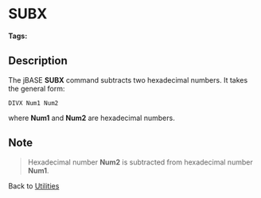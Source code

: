 # SUBX

<PageHeader />

**Tags:**
<badge text='subtracting hexadecimal numbers' vertical='middle' />

## Description

The jBASE **SUBX** command subtracts two hexadecimal numbers. It takes the general form:

```
DIVX Num1 Num2
```

where **Num1** and **Num2** are hexadecimal numbers.

## Note

> Hexadecimal number **Num2** is subtracted from hexadecimal number **Num1**.

Back to [Utilities](./../utilities)

<PageFooter />
